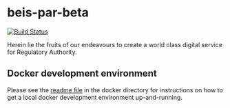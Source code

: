 # beis-par-beta

[![Build Status](https://travis-ci.org/TransformCore/beis-par-beta.svg?branch=master)](https://travis-ci.org/TransformCore/beis-par-beta)

Herein lie the fruits of our endeavours to create a world class digital service for Regulatory Authority.

## Docker development environment

Please see the [readme file](https://github.com/TransformCore/beis-par-beta/blob/master/docker/README.md) in the docker directory for instructions on how to get a local docker development environment up-and-running.

